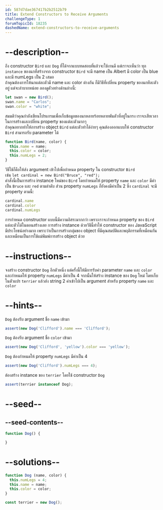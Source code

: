 ```yaml
---
id: 587d7dae367417b2b2512b79
title: Extend Constructors to Receive Arguments
challengeType: 1
forumTopicId: 18235
dashedName: extend-constructors-to-receive-arguments
---
```


# --description--

ถึง constructor `Bird` และ `Dog` ที่ได้จากแบบทดสอบที่แล้วจะใช้งานดี แต่เราจะเห็นว่า ทุก `instance` ของนกที่สร้างจาก constructor `Bird` จะมี name เป็น Albert มี color เป็น blue และมี numLegs เป็น 2 เสมอ  
ถ้าคุณต้องการให้นกแต่ละตัวมี name และ color ต่างกัน ก็มีวิธีที่เปลี่ยน property ของนกทีละตัวอยู่ แต่จะลำบากหน่อย ลองดูตัวอย่างด้านล่างนี้:

```js
let swan = new Bird();
swan.name = "Carlos";
swan.color = "white";
```

สมมติว่าคุณกำลังเขียนโปรแกรมเพื่อเก็บข้อมูลของนกหลายร้อยหลายพันตัวที่อยู่ในกรง เราจะเสียเวลาในการสร้างและเปลี่ยน property ของแต่ละตัวมากๆ  
ถ้าคุณอยากทำให้การสร้าง object `Bird` แต่ละตัวทำได้ง่ายๆ คุณต้องออกแบบให้ constructor `Bird` สามารถรับ parameter ได้

```js
function Bird(name, color) {
  this.name = name;
  this.color = color;
  this.numLegs = 2;
}
```

วิธีใช้ก็คือให้ส่ง argument เข้าไปเพื่อกำหนด property ใน constructor `Bird`  
เช่น `let cardinal = new Bird("Bruce", "red");`  
คำสั่งนี้เป็นการสร้าง instance ใหม่ของ `Bird` โดยกำหนดให้ property `name` และ `color` มีค่าเป็น `Bruce` และ `red` ตามลำดับ ส่วน property `numLegs` ก็ยังคงมีค่าเป็น 2 ซึ่ง `cardinal` จะมี property ตามนี้:

```js
cardinal.name
cardinal.color
cardinal.numLegs
```

การกำหนด constructor แบบนี้มีความอิสระมากกว่า เพราะเราจะกำหนด property ของ `Bird` แต่ละตัวได้ในตอนสร้างเลย การสร้าง instance ด้วยวิธีนี้ทำให้ constructor ของ JavaScript มีประโยชน์อย่างมาก เพราะว่าเป็นการสร้างกลุ่มของ object ที่มีคุณสมบัติและพฤติกรรมที่เหมือนกัน และเหมือนเป็นการใช้แม่พิมพ์การสร้าง object ด้วย

# --instructions--

จงสร้าง constructor `Dog` อีกตัวหนึ่ง แต่ครั้งนี้ให้มีการรับค่า parameter `name` และ `color` และกำหนดให้ property `numLegs` มีค่าเป็น 4 จากนั้นให้สร้าง instance ของ `Dog` ใหม่ โดยเก็บในตัวแปร `terrier` แล้วส่ง string 2 ค่าเข้าไปเป็น argument สำหรับ property `name` และ `color`

# --hints--

`Dog` ต้องรับ argument ชื่อ `name` เข้ามา

```js
assert(new Dog('Clifford').name === 'Clifford');
```

`Dog` ต้องรับ argument ชื่อ `color` เข้ามา

```js
assert(new Dog('Clifford', 'yellow').color === 'yellow');
```

`Dog` ต้องกำหนดให้ property `numLegs` มีค่าเป็น 4

```js
assert(new Dog('Clifford').numLegs === 4);
```

ต้องสร้าง instance ของ `terrier` โดยใช้ constructor `Dog`

```js
assert(terrier instanceof Dog);
```

# --seed--

## --seed-contents--

```js
function Dog() {

}
```

# --solutions--

```js
function Dog (name, color) {
  this.numLegs = 4;
  this.name = name;
  this.color = color;
}

const terrier = new Dog();
```
